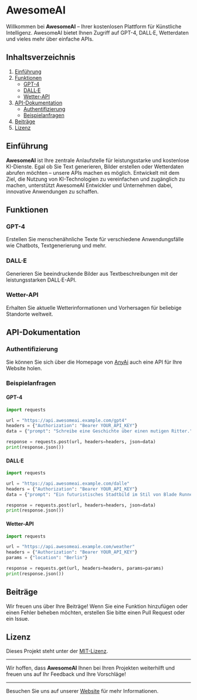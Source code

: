 # AwesomeAI

Willkommen bei **AwesomeAI** – Ihrer kostenlosen Plattform für Künstliche Intelligenz. AwesomeAI bietet Ihnen Zugriff auf GPT-4, DALL·E, Wetterdaten und vieles mehr über einfache APIs.

## Inhaltsverzeichnis

1. [Einführung](#einführung)
2. [Funktionen](#funktionen)
    - [GPT-4](#gpt-4)
    - [DALL·E](#dall·e)
    - [Wetter-API](#wetter-api)
3. [API-Dokumentation](#api-dokumentation)
    - [Authentifizierung](#authentifizierung)
    - [Beispielanfragen](#beispielanfragen)
4. [Beiträge](#beiträge)
5. [Lizenz](#lizenz)

## Einführung

**AwesomeAI** ist Ihre zentrale Anlaufstelle für leistungsstarke und kostenlose KI-Dienste. Egal ob Sie Text generieren, Bilder erstellen oder Wetterdaten abrufen möchten – unsere APIs machen es möglich. Entwickelt mit dem Ziel, die Nutzung von KI-Technologien zu vereinfachen und zugänglich zu machen, unterstützt AwesomeAI Entwickler und Unternehmen dabei, innovative Anwendungen zu schaffen.

## Funktionen

### GPT-4
Erstellen Sie menschenähnliche Texte für verschiedene Anwendungsfälle wie Chatbots, Textgenerierung und mehr.

### DALL·E
Generieren Sie beeindruckende Bilder aus Textbeschreibungen mit der leistungsstarken DALL·E-API.

### Wetter-API
Erhalten Sie aktuelle Wetterinformationen und Vorhersagen für beliebige Standorte weltweit.

## API-Dokumentation

### Authentifizierung
Sie können Sie sich über die Homepage von [AnyAi](https://gpt4.discord.rocks) auch eine API für Ihre Website holen.

### Beispielanfragen

#### GPT-4
```python
import requests

url = "https://api.awesomeai.example.com/gpt4"
headers = {"Authorization": "Bearer YOUR_API_KEY"}
data = {"prompt": "Schreibe eine Geschichte über einen mutigen Ritter."}

response = requests.post(url, headers=headers, json=data)
print(response.json())
```

#### DALL·E
```python
import requests

url = "https://api.awesomeai.example.com/dalle"
headers = {"Authorization": "Bearer YOUR_API_KEY"}
data = {"prompt": "Ein futuristisches Stadtbild im Stil von Blade Runner"}

response = requests.post(url, headers=headers, json=data)
print(response.json())
```

#### Wetter-API
```python
import requests

url = "https://api.awesomeai.example.com/weather"
headers = {"Authorization": "Bearer YOUR_API_KEY"}
params = {"location": "Berlin"}

response = requests.get(url, headers=headers, params=params)
print(response.json())
```

## Beiträge
Wir freuen uns über Ihre Beiträge! Wenn Sie eine Funktion hinzufügen oder einen Fehler beheben möchten, erstellen Sie bitte einen Pull Request oder ein Issue.

## Lizenz
Dieses Projekt steht unter der [MIT-Lizenz](LICENSE).

---

Wir hoffen, dass **AwesomeAI** Ihnen bei Ihren Projekten weiterhilft und freuen uns auf Ihr Feedback und Ihre Vorschläge!

---

Besuchen Sie uns auf unserer [Website](https://awesomeai.pages.dev) für mehr Informationen.
